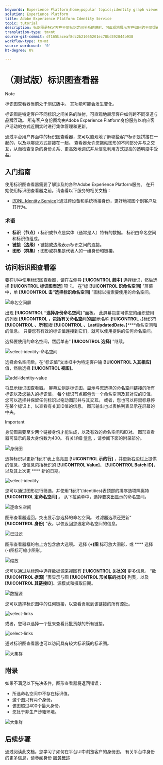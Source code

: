 ```yaml
---
keywords: Experience Platform;home;popular topics;identity graph viewer;Identity graph viewer;graph viewer;Graph viewer;identity namespace;Identity namespace;identity;Identity;Identity service;identity service
solution: Experience Platform
title: Adobe Experience Platform Identity Service
topic: tutorial
description: 标识图是特定客户不同标识之间关系的映射，可直观地展示客户如何跨不同渠道与品牌互动。
translation-type: tm+mt
source-git-commit: df165baceaf8dc2b21055201ec78bd392044b938
workflow-type: tm+mt
source-wordcount: '0'
ht-degree: 0%

---
```



# （测试版）标识图查看器

>[!NOTE]
>
>标识图查看器当前处于测试版中。 其功能可能会发生变化。

标识图是特定客户不同标识之间关系的映射，可直观地展示客户如何跨不同渠道与品牌互动。 所有客户身份图均由Adobe Experience Platform身份服务以响应客户活动的方式近期实时进行集体管理和更新。

通过平台用户界面中的标识图查看器，您可以直观地了解哪些客户标识是拼接在一起的，以及以哪些方式拼接在一起。 查看器允许您拖动图形的不同部分并与之交互，从而检查复杂的身份关系、更高效地调试并从信息利用方式提高的透明度中受益。

## 入门指南

使用标识图查看器需要了解涉及的各种Adobe Experience Platform服务。 在开始使用标识图查看器之前，请查看以下服务的相关文档：

- [[!DNL Identity Service]](../home.md):通过跨设备和系统桥接身份，更好地视图个别客户及其行为。

### 术语

- **标识（节点）:** 标识或节点是实体（通常是人）特有的数据。 标识由命名空间和标识值组成。
- **链接（边缘）:** 链接或边缘表示标识之间的连接。
- **图形（群集）:** 图形或群集是代表人的一组身份和链接。

## 访问标识图查看器

要在UI中使用标识图查看器，请在左侧导 **[!UICONTROL 航中]** 选择标识，然后选择 **[!UICONTROL 标识图表选]** 项卡。 在“标 **[!UICONTROL 识命名空间]** ”屏幕中，单 **[!UICONTROL 击“选择标识命名空间]** ”图标以搜索要使用的命名空间。

![命名空间屏](../images/identity-graph-viewer/identity-namespace.png)

出现 **[!UICONTROL “选择身份命名空间]** ”面板。 此屏幕包含可供您的组织使用的列表 **[!UICONTROL ，包括有关命名空间的显]**&#x200B;示名称 **[!UICONTROL 、]**&#x200B;标识符 **[!UICONTROL 、所有]**&#x200B;者 **[!UICONTROL 、LastUpdatedDate、]******&#x200B;命名空间和的信息。 只要您有有效的标识值连接到它们，就可以使用提供的任何命名空间。

选择要使用的命名空间，然后单击“ **[!UICONTROL 选择]** ”继续。

![select-identity-命名空间](../images/identity-graph-viewer/select-identity-namespace.png)

选择命名空间后，在“标识值”文本框中为特定客户输 **[!UICONTROL 入其相应]** 值，然后选择 **[!UICONTROL 视图]**。

![add-identity-value](../images/identity-graph-viewer/identity-value-filled.png)

将显示标识图查看器。 屏幕左侧是标识图，显示与您选择的命名空间链接的所有标识以及您输入的标识值。 每个标识节点都包含一个命名空间及其对应的ID值。 您可以选择并保留任何标识以拖动图形并与其交互。 或者，您也可以将鼠标悬停在某个标识上，以查看有关其ID值的信息。 图形输出也以表格列表显示在屏幕的中央。

>[!IMPORTANT]
>
>身份图需要至少两个链接身份才能生成，以及有效的命名空间和ID对。 图形查看器可显示的最大身份数为400。 有关详细 [信息](#appendix) ，请参阅下面的附录部分。

![身份图](../images/identity-graph-viewer/graph-viewer.png)

选择标识以更新“标识”表上高亮显 **[!UICONTROL 示的行]** ，并更新右边栏上提供的信息，该信息包括标识的 **[!UICONTROL Value]**、 **[!UICONTROL Batch ID]**，以及其上次更 **** 新的日期。

![select-identity](../images/identity-graph-viewer/select-identity.png)

您可以通过图形进行筛选，并使用“标识”(Identities)表顶部的排序选项隔离特 **[!UICONTROL 定命名空间]** 。 从下拉菜单中，选择要突出显示的命名空间。

![逐命名空间](../images/identity-graph-viewer/filter-namespace.png)

图形查看器返回，突出显示您选择的命名空间。 过滤器选项还更新“ **[!UICONTROL 身份]** ”表，以仅返回您选定命名空间的信息。

![已过滤](../images/identity-graph-viewer/filtered.png)

图形查看器框的右上方包含放大选项。 选择 **(+)图** 标可放大图形，或 **** 选择(-)图标可缩小图形。

![缩放](../images/identity-graph-viewer/zoom.png)

您可以通过从标题中选择数据源来视图有 **[!UICONTROL 关批的]** 更多信息。 “数 **[!UICONTROL 据源]** ”表显示与图 **[!UICONTROL 形关联的批ID]** 列表，以及 **[!UICONTROL 其链接ID]**、源模式和摄取日期。

![数据源](../images/identity-graph-viewer/data-source-table.png)

您可以选择标识图中的任何链接，以查看贡献到该链接的所有源批。

![select-links](../images/identity-graph-viewer/select-edge.png)

或者，您可以选择一个批来查看此批贡献的所有链接。

![select-links](../images/identity-graph-viewer/select-batch.png)

通过标识图查看器也可以访问具有较大标识簇的标识图。

![大集群](../images/identity-graph-viewer/large-cluster.png)

## 附录

如果不满足以下先决条件，图形查看器将返回错误：

- 所选命名空间中不存在标识值。
- 这个图只有两个身份。
- 该图超过400个最大身份。
- 您处于非生产沙箱环境。

![大集群](../images/identity-graph-viewer/error-screen.png)

## 后续步骤

通过阅读此文档，您学习了如何在平台UI中浏览客户的身份图。 有关平台中身份的更多信息，请参阅身份 [服务概述](../home.md)